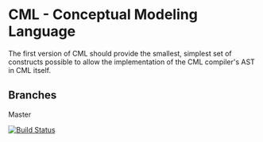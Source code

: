 # CML - Conceptual Modeling Language

The first version of CML should provide the smallest, simplest set of constructs possible to allow the implementation of the CML compiler's AST in CML itself.

## Branches

Master

[![Build Status](https://travis-ci.org/quenio/cml.svg?branch=master)](https://travis-ci.org/quenio/cml)
